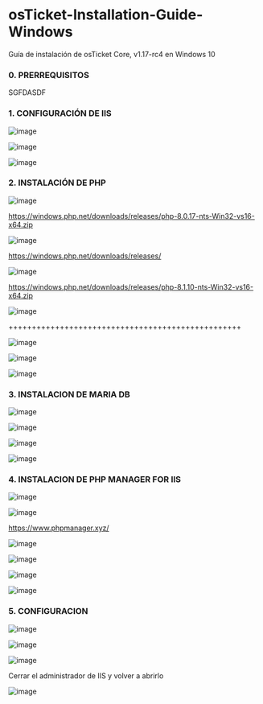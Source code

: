 # osTicket-Installation-Guide-Windows
Guía de instalación de osTicket Core, v1.17-rc4 en Windows 10

### 0.  PRERREQUISITOS
SGFDASDF

### 1. CONFIGURACIÓN DE IIS

![image](https://user-images.githubusercontent.com/20743678/190078787-7da0c0d9-053f-4d2f-9c65-d8bbb7de73a7.png)

![image](https://user-images.githubusercontent.com/20743678/190078879-4204ad11-c339-4bbb-bd00-67852f19949a.png)

![image](https://user-images.githubusercontent.com/20743678/190079016-4208960f-f229-4433-b87f-647d9121ee9c.png)

### 2. INSTALACIÓN DE PHP

![image](https://user-images.githubusercontent.com/20743678/190082233-d32582ab-a434-48a0-bbf2-6994313d785b.png)

https://windows.php.net/downloads/releases/php-8.0.17-nts-Win32-vs16-x64.zip

![image](https://user-images.githubusercontent.com/20743678/190077537-8eff03dd-fd09-44c9-a562-84a4094bfcac.png)

https://windows.php.net/downloads/releases/

![image](https://user-images.githubusercontent.com/20743678/190077771-e8944e20-544d-4946-8187-a88182e1af8b.png)

https://windows.php.net/downloads/releases/php-8.1.10-nts-Win32-vs16-x64.zip

![image](https://user-images.githubusercontent.com/20743678/190078069-8455caa1-6fcc-4df2-91b3-0e89b9ae729e.png)

++++++++++++++++++++++++++++++++++++++++++++++++++

![image](https://user-images.githubusercontent.com/20743678/190080418-cf33fde7-5b40-4950-8c54-24ac6474b23f.png)

![image](https://user-images.githubusercontent.com/20743678/190080639-9d424d32-8f94-414b-af73-ad41c123ac04.png)

![image](https://user-images.githubusercontent.com/20743678/190080960-f6ef7feb-71ef-41b6-8d80-517ecb59d62a.png)


### 3. INSTALACION DE MARIA DB

![image](https://user-images.githubusercontent.com/20743678/190081285-202d4112-49ef-446c-9957-a181d6da9bc7.png)

![image](https://user-images.githubusercontent.com/20743678/190081602-d99dfa89-d8ed-496b-8328-411a0df7049d.png)

![image](https://user-images.githubusercontent.com/20743678/190081829-db1301aa-1b4e-4b2b-b5a0-50ae567c491f.png)

![image](https://user-images.githubusercontent.com/20743678/190081903-59a76f34-924c-49b8-85f1-9e9d9d4ba019.png)

### 4. INSTALACION DE PHP MANAGER FOR IIS

![image](https://user-images.githubusercontent.com/20743678/190082137-c141be74-988d-42c4-868e-8cd62690bc21.png)

![image](https://user-images.githubusercontent.com/20743678/190082547-40ab720c-f9cd-4ef2-a00e-9f8ad27e5b38.png)

https://www.phpmanager.xyz/

![image](https://user-images.githubusercontent.com/20743678/190082712-1f1e94fe-38a7-4200-9c6b-c7ba7c935264.png)

![image](https://user-images.githubusercontent.com/20743678/190082859-90aa0b02-3e5f-425c-8b18-6010481b0299.png)

![image](https://user-images.githubusercontent.com/20743678/190086815-6b5ea9ef-13ef-4062-b5aa-fde8149742df.png)

![image](https://user-images.githubusercontent.com/20743678/190087006-d54919c7-5707-4dbc-94f8-05e488af0201.png)

### 5. CONFIGURACION

![image](https://user-images.githubusercontent.com/20743678/190087387-a3352cb5-c1b4-475e-b38e-68045e62c849.png)

![image](https://user-images.githubusercontent.com/20743678/190087795-d7435760-0323-417b-be58-027c7488f1d9.png)

![image](https://user-images.githubusercontent.com/20743678/190089041-e3cf195e-e5c3-4d1a-9af8-a65846b6078b.png)

Cerrar el administrador de IIS y volver a abrirlo

![image](https://user-images.githubusercontent.com/20743678/190089526-b296d635-9bf7-469f-b93f-666d80f2bb84.png)



